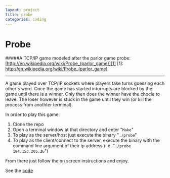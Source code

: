 ```yaml
---
layout: project
title: probe
categories: coding
---
```


Probe
===
#####A TCP/IP game modeled after the parlor game probe: [http://en.wikipedia.org/wiki/Probe_(parlor_game)][1]
[1]: http://en.wikipedia.org/wiki/Probe_(parlor_game)

***


A game played over TCP/IP sockets where players take turns guessing each other's word. Once the game has started
inturrupts are blocked by the game until there is a winner. Only then does the winner have the chocie to leave. The
loser however is stuck in the game until they win (or kill the process from anothter terminal).

In order to play this game:

1. Clone the repo
2. Open a terminal window at that directory and enter "```Make```"
3. To play as the server/host just execute the binary "```./probe```"
4. To play as the client/connect to the server, execute the binary with the command line argument of their ip address (i.e. "```./probe 194.153.205.26```")

From there just follow the on screen instructions and enjoy.

See the [code](https://github.com/mgingras/probe)

